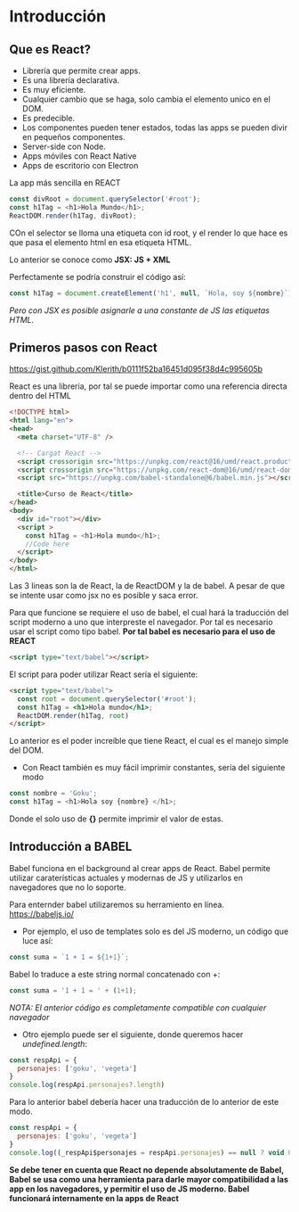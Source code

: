 # Introducción

## Que es React?
- Librería que permite crear apps.
- Es una librería declarativa.
- Es muy eficiente.
- Cualquier cambio que se haga, solo cambia el elemento unico en el DOM.
- Es predecible.
- Los componentes pueden tener estados, todas las apps se pueden divir en pequeños componentes.
- Server-side con Node.
- Apps móviles con React Native
- Apps de escritorio con Electron

La app más sencilla en REACT
```js
const divRoot = document.querySelector('#root');
const h1Tag = <h1>Hola Mundo</h1>;
ReactDOM.render(h1Tag, divRoot);
```
COn el selector se lloma una etiqueta con id root, y el render lo que hace es que pasa el elemento html en esa etiqueta HTML.

Lo anterior se conoce como **JSX: JS + XML**

Perfectamente se podría construir el código así:
```js
const h1Tag = document.createElement('h1', null, `Hola, soy ${nombre}`);
```

*Pero con JSX es posible asignarle a una constante de JS las etiquetas HTML.*


## Primeros pasos con React
https://gist.github.com/Klerith/b0111f52ba16451d095f38d4c995605b

React es una libreria, por tal se puede importar como una referencia directa dentro del HTML

```html
<!DOCTYPE html>
<html lang="en">
<head>
  <meta charset="UTF-8" />

  <!-- Cargat React -->
  <script crossorigin src="https://unpkg.com/react@16/umd/react.production.min.js"></script>
  <script crossorigin src="https://unpkg.com/react-dom@16/umd/react-dom.production.min.js"></script>
  <script src="https://unpkg.com/babel-standalone@6/babel.min.js"></script>

  <title>Curso de React</title>
</head>
<body>
  <div id="root"></div>
  <script >
    const h1Tag = <h1>Hola mundo</h1>;
    //Code here
  </script>
</body>
</html>
```
Las 3 lineas son la de React, la de ReactDOM y la de babel. A pesar de que se intente usar como jsx no es posible y saca error. 

Para que funcione se requiere el uso de babel, el cual hará la traducción del script moderno a uno que interpreste el navegador. Por tal es necesario usar el script como tipo babel. **Por tal babel es necesario para el uso de REACT**
```html
<script type="text/babel"></script>
```

El script para poder utilizar React sería el siguiente:
```html
<script type="text/babel">
  const root = document.querySelector('#root');
  const h1Tag = <h1>Hola mundo</h1>;
  ReactDOM.render(h1Tag, root)
</script>
```
Lo anterior es el poder increíble que tiene React, el cual es el manejo simple del DOM.

- Con React también es muy fácil imprimir constantes, sería del siguiente modo
```js
const nombre = 'Goku';
const h1Tag = <h1>Hola soy {nombre} </h1>;
```
Donde el solo uso de **{}** permite imprimir el valor de estas.


## Introducción a BABEL
Babel funciona en el background al crear apps de React. Babel permite utilizar caraterísticas actuales y modernas de JS y utilizarlos en navegadores que no lo soporte.

Para enternder babel utilizaremos su herramiento en línea. https://babeljs.io/

- Por ejemplo, el uso de templates solo es del JS moderno, un código que luce así:
```js
const suma = `1 + 1 = ${1+1}`;
```

Babel lo traduce a este string normal concatenado con +:
```js
const suma = '1 + 1 = ' + (1+1);
```
*NOTA: El anterior código es completamente compatible con cualquier navegador*

- Otro ejemplo puede ser el siguiente, donde queremos hacer *undefined.length*:
```js
const respApi = {
  personajes: ['goku', 'vegeta'] 
}
console.log(respApi.personajes?.length)
```
Para lo anterior babel debería hacer una traducción de lo anterior de este modo.
```js
const respApi = {
  personajes: ['goku', 'vegeta'] 
}
console.log((_respApi$personajes = respApi.personajes) == null ? void 0 : _respApi$personajes)
```

**Se debe tener en cuenta que React no depende absolutamente de Babel, Babel se usa como una herramienta para darle mayor compatibilidad a las app en los navegadores, y permitir el uso de JS moderno. Babel funcionará internamente en la apps de React**


